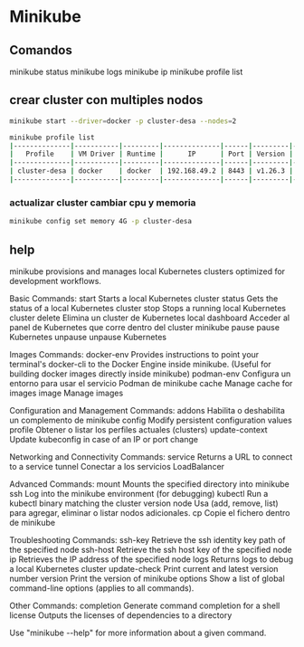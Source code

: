 # Minikube
## Comandos
minikube status
minikube logs
minikube ip
minikube profile list

## crear cluster con multiples nodos

```sh
minikube start --driver=docker -p cluster-desa --nodes=2
```


```sh
minikube profile list                          
|--------------|-----------|---------|--------------|------|---------|---------|-------|--------|
|   Profile    | VM Driver | Runtime |      IP      | Port | Version | Status  | Nodes | Active |
|--------------|-----------|---------|--------------|------|---------|---------|-------|--------|
| cluster-desa | docker    | docker  | 192.168.49.2 | 8443 | v1.26.3 | Running |     2 |        |
|--------------|-----------|---------|--------------|------|---------|---------|-------|--------|
```
### actualizar cluster cambiar cpu y memoria
```sh
minikube config set memory 4G -p cluster-desa
```

## help
minikube provisions and manages local Kubernetes clusters optimized for development workflows.

Basic Commands:
  start            Starts a local Kubernetes cluster
  status           Gets the status of a local Kubernetes cluster
  stop             Stops a running local Kubernetes cluster
  delete           Elimina un cluster de Kubernetes local
  dashboard        Acceder al panel de Kubernetes que corre dentro del cluster minikube
  pause            pause Kubernetes
  unpause          unpause Kubernetes

Images Commands:
  docker-env       Provides instructions to point your terminal's docker-cli to the Docker Engine inside minikube.
(Useful for building docker images directly inside minikube)
  podman-env       Configura un entorno para usar el servicio Podman de minikube
  cache            Manage cache for images
  image            Manage images

Configuration and Management Commands:
  addons           Habilita o deshabilita un complemento de minikube
  config           Modify persistent configuration values
  profile          Obtener o listar los perfiles actuales (clusters)
  update-context   Update kubeconfig in case of an IP or port change

Networking and Connectivity Commands:
  service          Returns a URL to connect to a service
  tunnel           Conectar a los servicios LoadBalancer

Advanced Commands:
  mount            Mounts the specified directory into minikube
  ssh              Log into the minikube environment (for debugging)
  kubectl          Run a kubectl binary matching the cluster version
  node             Usa (add, remove, list) para agregar, eliminar o listar nodos adicionales.
  cp               Copie el fichero dentro de minikube

Troubleshooting Commands:
  ssh-key          Retrieve the ssh identity key path of the specified node
  ssh-host         Retrieve the ssh host key of the specified node
  ip               Retrieves the IP address of the specified node
  logs             Returns logs to debug a local Kubernetes cluster
  update-check     Print current and latest version number
  version          Print the version of minikube
  options          Show a list of global command-line options (applies to all commands).

Other Commands:
  completion       Generate command completion for a shell
  license          Outputs the licenses of dependencies to a directory

Use "minikube <command> --help" for more information about a given command.

